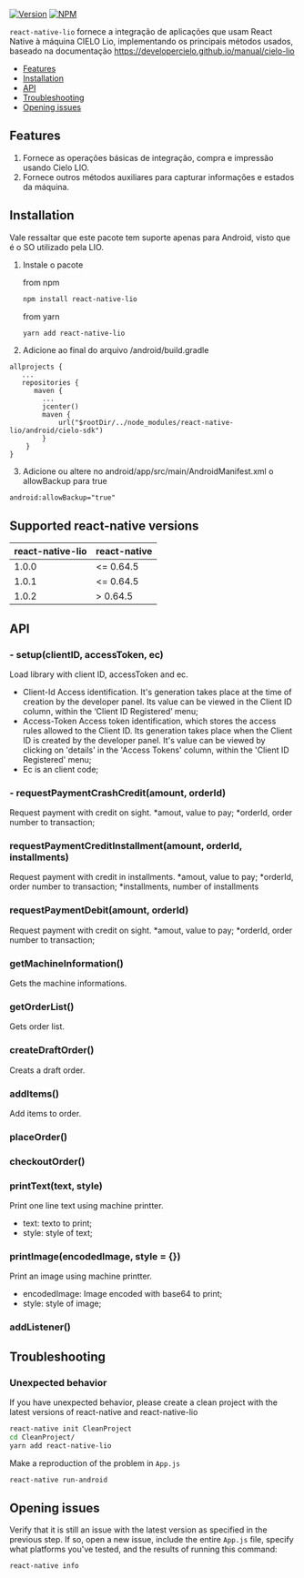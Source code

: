 [![Version](https://img.shields.io/npm/v/react-native-lio.svg)](https://www.npmjs.com/package/react-native-lio)
[![NPM](https://img.shields.io/npm/dm/react-native-lio.svg)](https://www.npmjs.com/package/react-native-lio)

`react-native-lio` fornece a integração de aplicações que usam React Native à máquina CIELO Lio, implementando os principais métodos usados, baseado na documentação https://developercielo.github.io/manual/cielo-lio

- [Features](#features)
- [Installation](#installation)
- [API](#api)
- [Troubleshooting](#troubleshooting)
- [Opening issues](#opening-issues)

## Features
1. Fornece as operações básicas de integração, compra e impressão usando Cielo LIO.
2. Fornece outros métodos auxiliares para capturar informações e estados da máquina.

## Installation
Vale ressaltar que este pacote tem suporte apenas para Android, visto que é o SO utilizado pela LIO.

1. Instale o pacote

   from npm

   ```bash
   npm install react-native-lio
   ```

   from yarn

   ```bash
   yarn add react-native-lio
   ```

2. Adicione ao final do arquivo /android/build.gradle
```
allprojects {
   ...
   repositories {
      maven {
        ...
        jcenter()
        maven {
            url("$rootDir/../node_modules/react-native-lio/android/cielo-sdk")
        }
    }
}
``````

3. Adicione ou altere no android/app/src/main/AndroidManifest.xml o allowBackup para true
```
android:allowBackup="true"
```

## Supported react-native versions

| react-native-lio | react-native |
| ---------------- | ------------ |
| 1.0.0            | <= 0.64.5    |
| 1.0.1            | <= 0.64.5    |
| 1.0.2            |  > 0.64.5    |

## API

### - setup(clientID, accessToken, ec)

Load library with client ID, accessToken and ec.
* Client-Id Access identification. It's generation takes place at the time of creation by the developer panel. Its value can be viewed in the Client ID column, within the ‘Client ID Registered’ menu;
* Access-Token Access token identification, which stores the access rules allowed to the Client ID. Its generation takes place when the Client ID is created by the developer panel. It's value can be viewed by clicking on 'details' in the 'Access Tokens' column, within the 'Client ID Registered' menu;
* Ec is an client code;

### - requestPaymentCrashCredit(amount, orderId)
Request payment with credit on sight. 
*amout, value to pay;
*orderId, order number to transaction;

### requestPaymentCreditInstallment(amount, orderId, installments)
Request payment with credit in installments. 
*amout, value to pay;
*orderId, order number to transaction;
*installments, number of installments

### requestPaymentDebit(amount, orderId)
Request payment with credit on sight. 
*amout, value to pay;
*orderId, order number to transaction;

### getMachineInformation()
Gets the machine informations.

### getOrderList()

Gets order list.

### createDraftOrder()

Creats a draft order.

### addItems()

Add items to order.

### placeOrder()


### checkoutOrder()

### printText(text, style)
Print one line text using machine printter.
* text: texto to print;
* style: style of text;


### printImage(encodedImage, style = {})
Print an image using machine printter.
* encodedImage: Image encoded with base64 to print;
* style: style of image;

### addListener()


## Troubleshooting

### Unexpected behavior

If you have unexpected behavior, please create a clean project with the latest versions of react-native and react-native-lio

```bash
react-native init CleanProject
cd CleanProject/
yarn add react-native-lio
```

Make a reproduction of the problem in `App.js`

```bash
react-native run-android
```

## Opening issues

Verify that it is still an issue with the latest version as specified in the previous step. If so, open a new issue, include the entire `App.js` file, specify what platforms you've tested, and the results of running this command:

```bash
react-native info
```